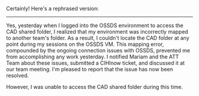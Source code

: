 Certainly! Here's a rephrased version:

---

Yes, yesterday when I logged into the OSSDS environment to access the CAD shared folder, I realized that my environment was incorrectly mapped to another team's folder. As a result, I couldn't locate the CAD folder at any point during my sessions on the OSSDS VM. This mapping error, compounded by the ongoing connection issues with OSSDS, prevented me from accomplishing any work yesterday. I notified Mariam and the ATT Team about these issues, submitted a CIHInow ticket, and discussed it at our team meeting. I'm pleased to report that the issue has now been resolved.

However, I was unable to access the CAD shared folder during this time.
